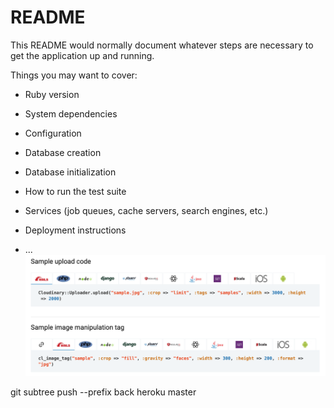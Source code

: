 # README

This README would normally document whatever steps are necessary to get the
application up and running.

Things you may want to cover:

* Ruby version

* System dependencies

* Configuration

* Database creation

* Database initialization

* How to run the test suite

* Services (job queues, cache servers, search engines, etc.)

* Deployment instructions

* ...
![Cloudinary_Usage](https://github.com/N-Ryo/FaceToImage/blob/master/back/cloudinary_usage.png?raw=true)

git subtree push --prefix back heroku master